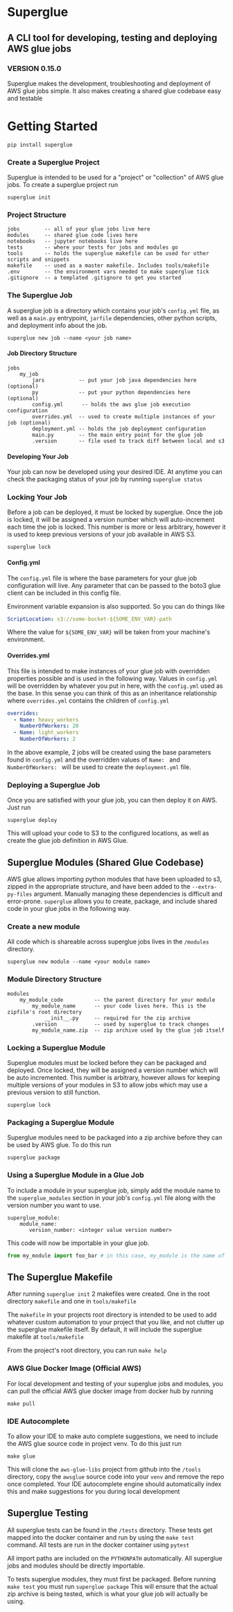 # Superglue
## A CLI tool for developing, testing and deploying AWS glue jobs
### VERSION 0.15.0

Superglue makes the development, troubleshooting and deployment of AWS glue jobs simple. It also makes creating a shared 
glue codebase easy and testable


# Getting Started
```
pip install superglue
```

### Create a Superglue Project

Superglue is intended to be used for a "project" or "collection" of AWS glue jobs. To create a superglue project run
```
superglue init
```


### Project Structure
```
jobs        -- all of your glue jobs live here
modules     -- shared glue code lives here
notebooks   -- jupyter notebooks live here
tests       -- where your tests for jobs and modules go
tools       -- holds the superglue makefile can be used for other scripts and snippets
makefile    -- used as a master makefile. Includes tools/makefile
.env        -- the environment vars needed to make superglue tick
.gitignore  -- a templated .gitignore to get you started
```

### The Superglue Job 
A superglue job is a directory which contains your job's `config.yml` file, as well as a `main.py` entrypoint, `jarfile` dependencies,
other python scripts, and deployment info about the job.

```
superglue new job --name <your job name>
```

#### Job Directory Structure

```
jobs
    my_job
        jars           -- put your job java dependencies here (optional)
        py             -- put your python dependencies here   (optional)
        config.yml      -- holds the aws glue job execution configuration
        overrides.yml  -- used to create multiple instances of your job (optional)
        deployment.yml -- holds the job deployment configuration 
        main.py        -- the main entry point for the glue job
        .version       -- file used to track diff between local and s3
```

#### Developing Your Job
Your job can now be developed using your desired IDE. At anytime you can check the packaging status
of your job by running `superglue status`


### Locking Your Job
Before a job can be deployed, it must be locked by superglue. Once the job is locked, it will be assigned a version number
which will auto-increment each time the job is locked. This number is more or less arbitrary, however it is used to keep previous
versions of your job available in AWS S3.

```
superglue lock
```

#### Config.yml
The `config.yml` file is where the base parameters for your glue job configuration will live. Any parameter that can be passed to the 
boto3 glue client can be included in this config file. 

Environment variable expansion is also supported. So you can do things like
```yaml
ScriptLocation: s3://some-bucket-${SOME_ENV_VAR}-path
```

Where the value for `${SOME_ENV_VAR}` will be taken from your machine's environment. 

#### Overrides.yml
This file is intended to make instances of your glue job with overridden properties possible and is used in the following way.
Values in `config.yml` will be overridden by whatever you put in here, with the `config.yml` used as the base. In this sense you can think
of this as an inheritance relationship where `overrides.yml` contains the children of `config.yml`
```yaml
overrides:
  - Name: heavy_workers
    NumberOfWorkers: 20
  - Name: light_workers
    NumberOfWorkers: 2
```

In the above example, 2 jobs will be created using the base parameters found in `config.yml` and the overridden values of 
`Name: ` and `NumberOfWorkers: ` will be used to create the `deployment.yml` file. 



### Deploying a Superglue Job
Once you are satisfied with your glue job, you can then deploy it on AWS. Just run
```
superglue deploy
```

This will upload your code to S3 to the configured locations, as well as create the glue job definition in AWS Glue. 


## Superglue Modules (Shared Glue Codebase)
AWS glue allows importing python modules that have been uploaded to s3, zipped in the appropriate structure, and have been added to the `--extra-py-files` argument. 
Manually managing these dependencies is difficult and error-prone. `superglue` allows you to create, package, 
and include shared code in your glue jobs in the following way. 

### Create a new module

All code which is shareable across superglue jobs lives in the `/modules` directory. 

```
superglue new module --name <your module name>
```

### Module Directory Structure
```
modules
    my_module_code          -- the parent directory for your module              
        my_module_name      -- your code lives here. This is the zipfile's root directory
            __init__.py     -- required for the zip archive
        .version            -- used by superglue to track changes
        my_module_name.zip  -- zip archive used by the glue job itself
```

### Locking a Superglue Module
Superglue modules must be locked before they can be packaged and deployed. Once locked, they will be assigned a version 
number which will be auto incremented. This number is arbitrary, however allows for keeping multiple versions of your modules in S3
to allow jobs which may use a previous version to still function.

```
superglue lock
```

### Packaging a Superglue Module
Superglue modules need to be packaged into a zip archive before they can be used by AWS glue. To do this run
```
superglue package
```

### Using a Superglue Module in a Glue Job
To include a module in your superglue job, simply add the module name to the `superglue_modules` section in
your job's `config.yml` file along with the version number you want to use.  
```
superglue_module:
    module_name:
       version_number: <integer value version number>
```

This code will now be importable in your glue job.
```python
from my_module import foo_bar # in this case, my_module is the name of the zipfile archive
```

## The Superglue Makefile
After running `superglue init` 2 makefiles were created. One in the root directory `makefile` and one in 
`tools/makefile`

The `makefile` in your projects root directory is intended to be used to add whatever custom automation
to your project that you like, and not clutter up the superglue makefile itself. By default, it will include
the superglue makefile at `tools/makefile`

From the project's root directory, you can run `make help`

### AWS Glue Docker Image (Official AWS)
For local development and testing of your superglue jobs and modules, you can pull the official AWS glue docker
image from docker hub by running
```
make pull
```

### IDE Autocomplete
To allow your IDE to make auto complete suggestions, we need to include the AWS glue source code in project venv.
To do this just run
```
make glue
```
This will clone the `aws-glue-libs` project from github into the `/tools` directory, copy the `awsglue` source code into
your `venv` and remove the repo once completed. Your IDE autocomplete engine should automatically index this
and make suggestions for you during local development


## Superglue Testing
All superglue tests can be found in the `/tests` directory. These tests get mapped into the docker container and run
by using the `make test` command. All tests are run in the docker container using `pytest` 

All import paths are included on the `PYTHONPATH` automatically. All superglue jobs and modules should be 
directly importable. 

To tests superglue modules, they must first be packaged. Before running `make test` you must run `superglue package`
This will ensure that the actual zip archive is being tested, which is what your glue job will actually be using.
